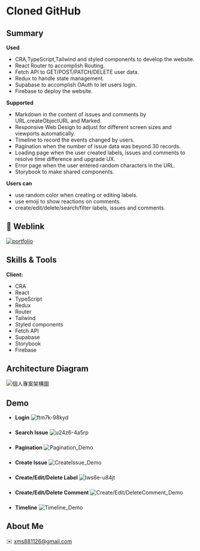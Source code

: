 # Cloned GitHub


## Summary
**Used**
- CRA,TypeScript,Tailwind and styled components to develop the website.
- React Router to accomplish Routing.
- Fetch API to GET/POST/PATCH/DELETE user data.
- Redux to handle state management.
- Supabase to accomplish OAuth to let users login.
- Firebase to deploy the website.

**Supported**
- Markdown in the content of issues and comments by URL.createObjectURL and Marked.
- Responsive Web Design to adjust for different screen sizes and viewports  automatically.
- Timeline to record the events changed by users.
- Pagination when the number of issue data was beyond 30 records.
- Loading page when the user created labels, issues and comments to resolve time difference and upgrade UX.
- Error page when the user entered random characters in the URL.
- Storybook to make shared components.

**Users can**
- use random color when creating or editing labels.
- use emoji to show reactions on comments.
- create/edit/delete/search/filter labels, issues and comments.




## 🔗 Weblink
[![portfolio](https://img.shields.io/badge/website-000000?style=for-the-badge&logo=About.me&logoColor=white)](https://github-ae242.web.app/)


## Skills & Tools

**Client:** 
- CRA
- React
- TypeScript
- Redux
- Router
- Tailwind
- Styled components
- Fetch API
- Supabase
- Storybook
- Firebase


## Architecture Diagram

![個人專案架構圖](https://upload.cc/i1/2022/11/04/L6WZJA.png)

## Demo

- **Login**
![ftm7k-98kyd](https://user-images.githubusercontent.com/82010307/199946108-08799144-bc3d-4380-bd8e-db5ea96ff5da.gif)


### 
- **Search Issue**
![u24z6-4a5rp](https://user-images.githubusercontent.com/82010307/199946239-e87eaaae-f090-40a0-b378-f52c5769ad35.gif)

### 
- **Pagination**
![Pagination_Demo](https://user-images.githubusercontent.com/82010307/200105881-846f092d-8b84-41d1-a7b8-792c7bb02725.gif)

### 
- **Create Issue**
![CreateIssue_Demo](https://img.onl/WaWhY4)

### 
- **Create/Edit/Delete Label**
![lws6e-u84jt](https://user-images.githubusercontent.com/82010307/199946395-81f253d8-4867-416e-887c-001e75b8b92e.gif)

### 
- **Create/Edit/Delete Comment**
![Create/Edit/DeleteComment_Demo](https://user-images.githubusercontent.com/82010307/200106626-a7531032-ffd5-47e2-87a6-2c7453102102.gif)

### 
- **Timeline**
![Timeline_Demo](https://user-images.githubusercontent.com/82010307/200111803-74fea8f0-aa9c-4cfd-8254-5936d5ac1b81.gif)


## About Me
✉️ xms881126@gmail.com
